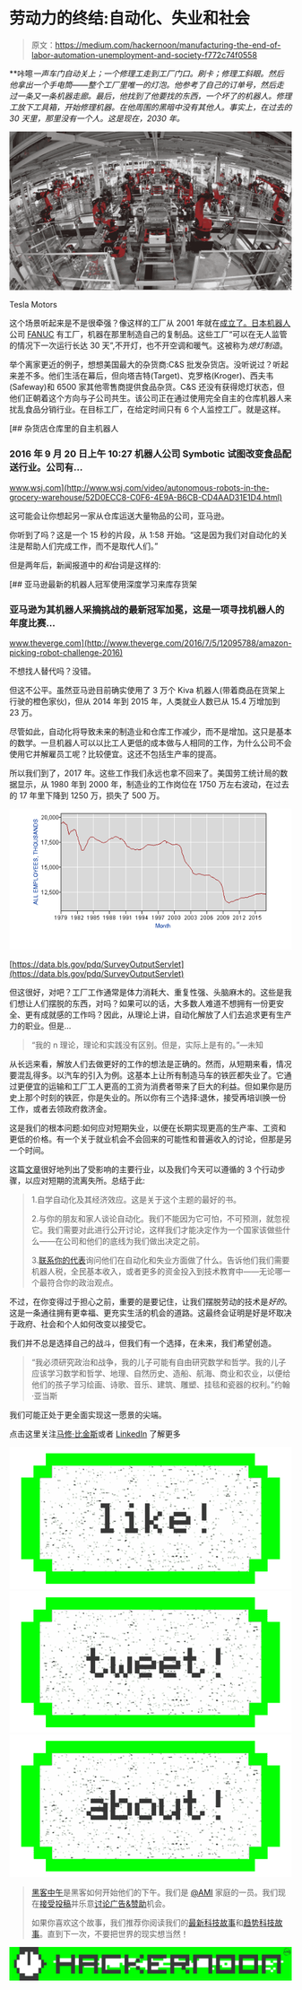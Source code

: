 # 劳动力的终结:自动化、失业和社会

> 原文：<https://medium.com/hackernoon/manufacturing-the-end-of-labor-automation-unemployment-and-society-f772c74f0558>

**咔嚓*一声车门自动关上；一个修理工走到工厂门口。刷卡；修理工斜眼。然后他拿出一个手电筒——整个工厂里唯一的灯泡。他参考了自己的订单号，然后走过一条又一条机器走廊。最后，他找到了他要找的东西，一个坏了的机器人。修理工放下工具箱，开始修理机器。在他周围的黑暗中没有其他人。事实上，在过去的 30 天里，那里没有一个人。这是现在，2030 年。*

![](img/fa1e79cf6c0ad9fa364ebad33b7b6baf.png)

Tesla Motors

这个场景听起来是不是很牵强？像这样的工厂从 2001 年就在[成立了。日本](https://en.wikipedia.org/wiki/Lights_out_(manufacturing)#cite_note-5)[机器人](https://hackernoon.com/tagged/robotics)公司 [FANUC](https://redshift.autodesk.com/lights-out-manufacturing/) 有工厂，机器在那里制造自己的复制品。这些工厂“可以在无人监管的情况下一次运行长达 30 天”,不开灯，也不开空调和暖气。这被称为*熄灯制造*。

举个离家更近的例子，想想美国最大的杂货商:C&S 批发杂货店。没听说过？听起来差不多。他们生活在幕后，但向塔吉特(Target)、克罗格(Kroger)、西夫韦(Safeway)和 6500 家其他零售商提供食品杂货。C&S 还没有获得熄灯状态，但他们正朝着这个方向与子公司共生。该公司正在通过使用完全自主的仓库机器人来扰乱食品分销行业。在目标工厂，在给定时间只有 6 个人监控工厂。就是这样。

[](http://www.wsj.com/video/autonomous-robots-in-the-grocery-warehouse/52D0ECC8-C0F6-4E9A-B6CB-CD4AAD31E1D4.html) [## 杂货店仓库里的自主机器人

### 2016 年 9 月 20 日上午 10:27 机器人公司 Symbotic 试图改变食品配送行业。公司有…

www.wsj.com](http://www.wsj.com/video/autonomous-robots-in-the-grocery-warehouse/52D0ECC8-C0F6-4E9A-B6CB-CD4AAD31E1D4.html) 

这可能会让你想起另一家从仓库运送大量物品的公司，亚马逊。

你听到了吗？这是一个 15 秒的片段，从 1:58 开始。“这是因为我们对自动化的关注是帮助人们完成工作，而不是取代人们。”

但是两年后，新闻报道中的*和*台词是这样的:

[](http://www.theverge.com/2016/7/5/12095788/amazon-picking-robot-challenge-2016) [## 亚马逊最新的机器人冠军使用深度学习来库存货架

### 亚马逊为其机器人采摘挑战的最新冠军加冕，这是一项寻找机器人的年度比赛…

www.theverge.com](http://www.theverge.com/2016/7/5/12095788/amazon-picking-robot-challenge-2016) 

不想找人替代吗？没错。

但这不公平。虽然亚马逊目前确实使用了 3 万个 Kiva 机器人(带着商品在货架上行驶的橙色家伙)，但从 2014 年到 2015 年，人类就业人数已从 15.4 万增加到 23 万。

尽管如此，自动化将导致未来的制造业和仓库工作减少，而不是增加。这只是基本的数学。一旦机器人可以以比工人更低的成本做与人相同的工作，为什么公司不会使用它并解雇员工呢？比较便宜。这还不包括生产率的提高。

所以我们到了，2017 年。这些工作我们永远也拿不回来了。美国劳工统计局的数据显示，从 1980 年到 2000 年，制造业的工作岗位在 1750 万左右波动，在过去的 17 年里下降到 1250 万，损失了 500 万。

![](img/eaaa00e0fe2c16060bbcbe1775bb6c25.png)

[https://data.bls.gov/pdq/SurveyOutputServlet](https://data.bls.gov/pdq/SurveyOutputServlet)

但这很好，对吧？工厂工作通常是体力消耗大、重复性强、头脑麻木的。这些是我们想让人们摆脱的东西，对吗？如果可以的话，大多数人难道不想拥有一份更安全、更有成就感的工作吗？因此，从理论上讲，自动化解放了人们去追求更有生产力的职业。但是…

> “我的 n 理论，理论和实践没有区别。但是，实际上是有的。”—未知

从长远来看，解放人们去做更好的工作的想法是正确的。然而，从短期来看，情况要混乱得多。以汽车的引入为例。这基本上让所有制造马车的铁匠都失业了。它通过更便宜的运输和工厂工人更高的工资为消费者带来了巨大的利益。但如果你是历史上那个时刻的铁匠，你是失业的。所以你有三个选择:退休，接受再培训换一份工作，或者去领政府救济金。

这是我们的根本问题:如何应对短期失业，以便在长期实现更高的生产率、工资和更低的价格。有一个关于就业机会不会回来的可能性和普遍收入的讨论，但那是另一个时间。

这篇[文章](https://medium.freecodecamp.com/bill-gates-and-elon-musk-just-warned-us-about-the-one-thing-politicians-are-too-scared-to-talk-8db9815fd398#.mqtq5isb0)很好地列出了受影响的主要行业，以及我们今天可以遵循的 3 个行动步骤，以应对短期的流离失所。总结于此:

> 1.自学自动化及其经济效应。这是关于这个主题的最好的书。
> 
> 2.与你的朋友和家人谈论自动化。我们不能因为它可怕，不可预测，就忽视它。我们需要对此进行公开讨论，这样我们才能决定作为一个国家该做些什么——在公司和他们的底线为我们做出决定之前。
> 
> 3.[联系你的代表](http://www.whoismyrepresentative.com/)询问他们在自动化和失业方面做了什么。告诉他们我们需要机器人税，全民基本收入，或者更多的资金投入到技术教育中——无论哪一个最符合你的政治观点。

不过，在你变得过于担心之前，重要的是要记住，让我们摆脱劳动的技术是*好的*。这是一条通往拥有更幸福、更充实生活的机会的道路。这最终会证明是好是坏取决于政府、社会和个人如何改变以接受它。

我们并不总是选择自己的战斗，但我们有一个选择，在未来，我们希望创造。

> “我必须研究政治和战争，我的儿子可能有自由研究数学和哲学。我的儿子应该学习数学和哲学、地理、自然历史、造船、航海、商业和农业，以便给他们的孩子学习绘画、诗歌、音乐、建筑、雕塑、挂毯和瓷器的权利。”约翰·亚当斯

我们可能正处于更全面实现这一愿景的尖端。

点击这里关注[马修·比金斯](https://medium.com/u/92f25ac1082d?source=post_page-----f772c74f0558--------------------------------)或者 [LinkedIn](https://www.linkedin.com/in/bigginsmatthew/) 了解更多

[![](img/50ef4044ecd4e250b5d50f368b775d38.png)](http://bit.ly/HackernoonFB)[![](img/979d9a46439d5aebbdcdca574e21dc81.png)](https://goo.gl/k7XYbx)[![](img/2930ba6bd2c12218fdbbf7e02c8746ff.png)](https://goo.gl/4ofytp)

> [黑客中午](http://bit.ly/Hackernoon)是黑客如何开始他们的下午。我们是 [@AMI](http://bit.ly/atAMIatAMI) 家庭的一员。我们现在[接受投稿](http://bit.ly/hackernoonsubmission)并乐意[讨论广告&赞助](mailto:partners@amipublications.com)机会。
> 
> 如果你喜欢这个故事，我们推荐你阅读我们的[最新科技故事](http://bit.ly/hackernoonlatestt)和[趋势科技故事](https://hackernoon.com/trending)。直到下一次，不要把世界的现实想当然！

![](img/be0ca55ba73a573dce11effb2ee80d56.png)